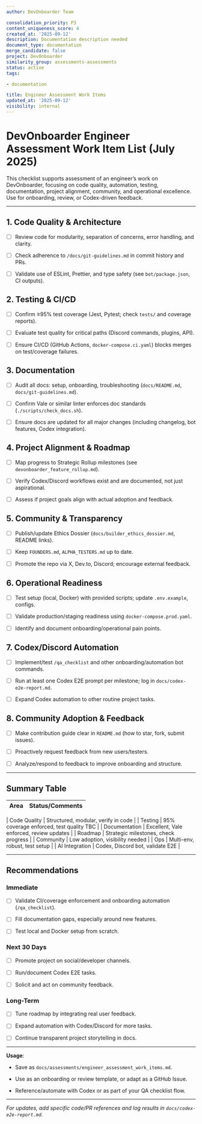 ```yaml
---
author: DevOnboarder Team

consolidation_priority: P3
content_uniqueness_score: 4
created_at: '2025-09-12'
description: Documentation description needed
document_type: documentation
merge_candidate: false
project: DevOnboarder
similarity_group: assessments-assessments
status: active
tags:

- documentation

title: Engineer Assessment Work Items
updated_at: '2025-09-12'
visibility: internal
---
```


# DevOnboarder Engineer Assessment Work Item List (July 2025)

This checklist supports assessment of an engineer’s work on DevOnboarder, focusing on code quality, automation, testing, documentation, project alignment, community, and operational excellence.
Use for onboarding, review, or Codex-driven feedback.

---

## 1. Code Quality & Architecture

- [ ] Review code for modularity, separation of concerns, error handling, and clarity.

- [ ] Check adherence to `/docs/git-guidelines.md` in commit history and PRs.

- [ ] Validate use of ESLint, Prettier, and type safety (see `bot/package.json`, CI outputs).

## 2. Testing & CI/CD

- [ ] Confirm ≥95% test coverage (Jest, Pytest; check `tests/` and coverage reports).

- [ ] Evaluate test quality for critical paths (Discord commands, plugins, API).

- [ ] Ensure CI/CD (GitHub Actions, `docker-compose.ci.yaml`) blocks merges on test/coverage failures.

## 3. Documentation

- [ ] Audit all docs: setup, onboarding, troubleshooting (`docs/README.md`, `docs/git-guidelines.md`).

- [ ] Confirm Vale or similar linter enforces doc standards (`./scripts/check_docs.sh`).

- [ ] Ensure docs are updated for all major changes (including changelog, bot features, Codex integration).

## 4. Project Alignment & Roadmap

- [ ] Map progress to Strategic Rollup milestones (see `devonboarder_feature_rollup.md`).

- [ ] Verify Codex/Discord workflows exist and are documented, not just aspirational.

- [ ] Assess if project goals align with actual adoption and feedback.

## 5. Community & Transparency

- [ ] Publish/update Ethics Dossier (`docs/builder_ethics_dossier.md`, README links).

- [ ] Keep `FOUNDERS.md`, `ALPHA_TESTERS.md` up to date.

- [ ] Promote the repo via X, Dev.to, Discord; encourage external feedback.

## 6. Operational Readiness

- [ ] Test setup (local, Docker) with provided scripts; update `.env.example`, configs.

- [ ] Validate production/staging readiness using `docker-compose.prod.yaml`.

- [ ] Identify and document onboarding/operational pain points.

## 7. Codex/Discord Automation

- [ ] Implement/test `/qa_checklist` and other onboarding/automation bot commands.

- [ ] Run at least one Codex E2E prompt per milestone; log in `docs/codex-e2e-report.md`.

- [ ] Expand Codex automation to other routine project tasks.

## 8. Community Adoption & Feedback

- [ ] Make contribution guide clear in `README.md` (how to star, fork, submit issues).

- [ ] Proactively request feedback from new users/testers.

- [ ] Analyze/respond to feedback to improve onboarding and structure.

---

## Summary Table

| Area           | Status/Comments                          |
| -------------- | ---------------------------------------- |

| Code Quality   | Structured, modular, verify in code      |
| Testing        | 95% coverage enforced, test quality TBC  |
| Documentation  | Excellent, Vale enforced, review updates |
| Roadmap        | Strategic milestones, check progress     |
| Community      | Low adoption, visibility needed          |
| Ops            | Multi-env, robust, test setup            |
| AI Integration | Codex, Discord bot, validate E2E         |

---

## Recommendations

### Immediate

- [ ] Validate CI/coverage enforcement and onboarding automation (`/qa_checklist`).

- [ ] Fill documentation gaps, especially around new features.

- [ ] Test local and Docker setup from scratch.

### Next 30 Days

- [ ] Promote project on social/developer channels.

- [ ] Run/document Codex E2E tasks.

- [ ] Solicit and act on community feedback.

### Long-Term

- [ ] Tune roadmap by integrating real user feedback.

- [ ] Expand automation with Codex/Discord for more tasks.

- [ ] Continue transparent project storytelling in docs.

---

**Usage**:

- Save as `docs/assessments/engineer_assessment_work_items.md`.

- Use as an onboarding or review template, or adapt as a GitHub Issue.

- Reference/automate with Codex or as part of your QA checklist flow.

---

_For updates, add specific code/PR references and log results in `docs/codex-e2e-report.md`._
